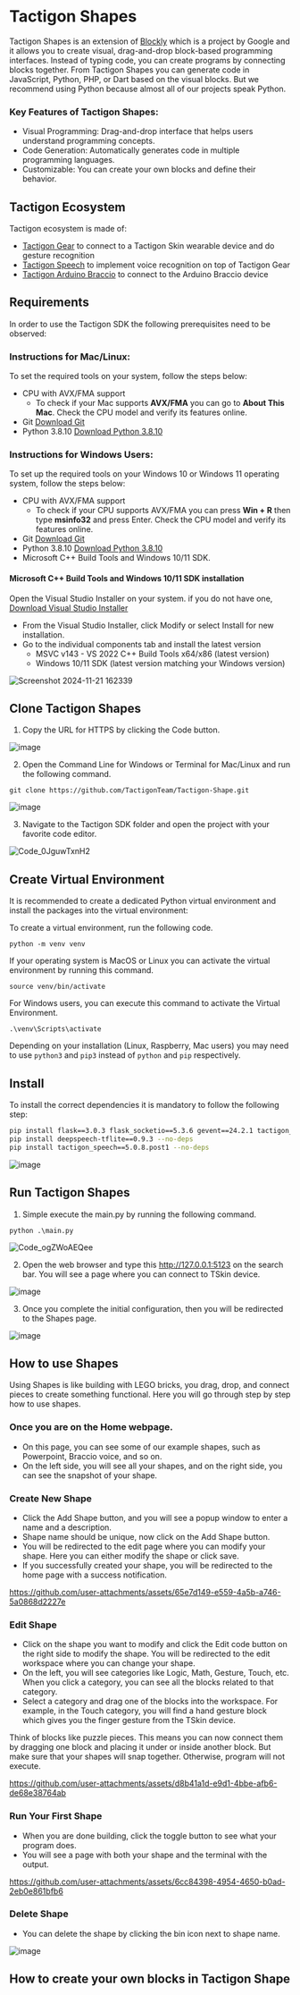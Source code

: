 # Tactigon Shapes

Tactigon Shapes is an extension of [Blockly](https://developers.google.com/blockly) which is a project by Google and it allows you to create visual, drag-and-drop block-based programming interfaces. Instead of typing code, you can create programs by connecting blocks together. From Tactigon Shapes you can generate code in JavaScript, Python, PHP, or Dart based on the visual blocks. But we recommend using Python because almost all of our projects speak Python. 

### Key Features of Tactigon Shapes:
- Visual Programming: Drag-and-drop interface that helps users understand programming concepts.
- Code Generation: Automatically generates code in multiple programming languages.
- Customizable: You can create your own blocks and define their behavior.

## Tactigon Ecosystem

Tactigon ecosystem is made of:
 - [Tactigon Gear](https://pypi.org/project/tactigon-gear/) to connect to a Tactigon Skin wearable device and do gesture recognition
 - [Tactigon Speech](https://pypi.org/project/tactigon-speech/) to implement voice recognition on top of Tactigon Gear
 - [Tactigon Arduino Braccio](https://pypi.org/project/tactigon-arduino-braccio/) to connect to the Arduino Braccio device

## Requirements

In order to use the Tactigon SDK the following prerequisites need to be observed:

### Instructions for Mac/Linux:
To set the required tools on your system, follow the steps below:

- CPU with AVX/FMA support
  - To check if your Mac supports **AVX/FMA** you can go to **About This Mac**. Check the CPU model and verify its features online.
- Git [Download Git](https://git-scm.com/downloads)
- Python 3.8.10 [Download Python 3.8.10](https://www.python.org/downloads/release/python-3810/)

### Instructions for Windows Users:
To set up the required tools on your Windows 10 or Windows 11 operating system, follow the steps below:
- CPU with AVX/FMA support
  - To check if your CPU supports AVX/FMA you can press **Win + R** then type **msinfo32** and press Enter. Check the CPU model and verify its features online.
- Git [Download Git](https://git-scm.com/downloads)
- Python 3.8.10 [Download Python 3.8.10](https://www.python.org/downloads/release/python-3810/)
- Microsoft C++ Build Tools and Windows 10/11 SDK. 

#### Microsoft C++ Build Tools and Windows 10/11 SDK installation
Open the Visual Studio Installer on your system. if you do not have one, [Download Visual Studio Installer](https://visualstudio.microsoft.com/downloads/)
- From the Visual Studio Installer, click Modify or select Install for new installation.
- Go to the individual components tab and install the latest version 
  - MSVC v143 - VS 2022 C++ Build Tools x64/x86 (latest version)
  - Windows 10/11 SDK (latest version matching your Windows version)

![Screenshot 2024-11-21 162339](https://github.com/user-attachments/assets/5f6332f1-be2b-4fee-ad62-7feb734db710)

## Clone Tactigon Shapes

1. Copy the URL for HTTPS by clicking the Code button.

![image](https://github.com/user-attachments/assets/bc9664eb-ba03-4ad4-b11d-9f29fcdd2289)


2. Open the Command Line for Windows or Terminal for Mac/Linux and run the following command.

```
git clone https://github.com/TactigonTeam/Tactigon-Shape.git
```

![image](https://github.com/user-attachments/assets/7027d8b3-9388-4f67-a7f9-fb967fa49b1d)

3. Navigate to the Tactigon SDK folder and open the project with your favorite code editor.

![Code_0JguwTxnH2](https://github.com/user-attachments/assets/18b8e6d9-e264-4730-bd16-f29607859186)

## Create Virtual Environment
It is recommended to create a dedicated Python virtual environment and install the packages into the virtual environment:  

To create a virtual environment, run the following code.
```
python -m venv venv
```

If your operating system is MacOS or Linux you can activate the virtual environment by running this command.
```
source venv/bin/activate
```
For Windows users, you can execute this command to activate the Virtual Environment.
```
.\venv\Scripts\activate
```

Depending on your installation (Linux, Raspberry, Mac users) you may need to use `python3` and `pip3` instead of `python` and `pip` respectively.

## Install

To install the correct dependencies it is mandatory to follow the following step:
```zsh
pip install flask==3.0.3 flask_socketio==5.3.6 gevent==24.2.1 tactigon_gear==5.2.0 PyAudio==0.2.13 pynput==1.7.7 sympy==1.13.2
pip install deepspeech-tflite==0.9.3 --no-deps
pip install tactigon_speech==5.0.8.post1 --no-deps
```
![image](https://github.com/user-attachments/assets/94d27fbe-58fe-4519-9127-b97bac8677c5)

## Run Tactigon Shapes 
1. Simple execute the main.py by running the following command.
```
python .\main.py
```
![Code_ogZWoAEQee](https://github.com/user-attachments/assets/c4bfc927-1a3b-4491-942a-2be86a10a8dd)

2. Open the web browser and type this http://127.0.0.1:5123 on the search bar. You will see a page where you can connect to TSkin device.

![image](https://github.com/user-attachments/assets/e576893d-e499-4b2f-aeae-d825a4102087)

3. Once you complete the initial configuration, then you will be redirected to the Shapes page.

![image](https://github.com/user-attachments/assets/4449bfb8-4473-467d-8231-e9a83dfc53fa)

## How to use Shapes

Using Shapes is like building with LEGO bricks, you drag, drop, and connect pieces to create something functional. Here you will go through step by step how to use shapes. 

### Once you are on the Home webpage.
- On this page, you can see some of our example shapes, such as Powerpoint, Braccio voice, and so on.
- On the left side, you will see all your shapes, and on the right side, you can see the snapshot of your shape.

### Create New Shape
- Click the Add Shape button, and you will see a popup window to enter a name and a description.
- Shape name should be unique, now click on the Add Shape button.
- You will be redirected to the edit page where you can modify your shape. Here you can either modify the shape or click save.
- If you successfully created your shape, you will be redirected to the home page with a success notification.

https://github.com/user-attachments/assets/65e7d149-e559-4a5b-a746-5a0868d2227e

### Edit Shape
- Click on the shape you want to modify and click the Edit code button on the right side to modify the shape. You will be redirected to the edit workspace where you can change your shape.
- On the left, you will see categories like Logic, Math, Gesture, Touch, etc. When you click a category, you can see all the blocks related to that category.
- Select a category and drag one of the blocks into the workspace. For example, in the Touch category, you will find a hand gesture block which gives you the finger gesture from the TSkin device.

Think of blocks like puzzle pieces. This means you can now connect them by dragging one block and placing it under or inside another block. But make sure that your shapes will snap together. Otherwise, program will not execute.  

https://github.com/user-attachments/assets/d8b41a1d-e9d1-4bbe-afb6-de68e38764ab

### Run Your First Shape
- When you are done building, click the toggle button to see what your program does.
- You will see a page with both your shape and the terminal with the output.

https://github.com/user-attachments/assets/6cc84398-4954-4650-b0ad-2eb0e861bfb6

### Delete Shape
- You can delete the shape by clicking the bin icon next to shape name.
  
![image](https://github.com/user-attachments/assets/ccdb6c47-4b53-4894-a19b-7ac307c63a00)

## How to create your own blocks in Tactigon Shape
